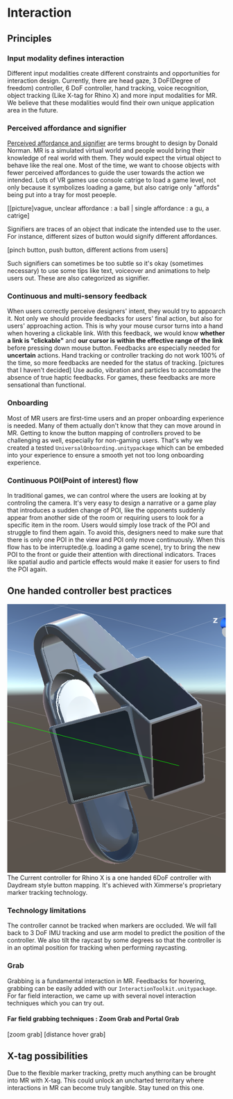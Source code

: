 # Interaction

## Principles

### Input modality defines interaction
Different input modalities create different constraints and opportunities for interaction design. Currently, there are head gaze, 3 DoF(Degree of freedom) controller, 6 DoF controller, hand tracking, voice recognition, object tracking (Like X-tag for Rhino X) and more input modalities for MR. We believe that these modalities would find their own unique application area in the future.

### Perceived affordance and signifier
[Perceived affordance and signifier](https://ux.stackexchange.com/a/94270) are terms brought to design by Donald Norman. MR is a simulated virtual world and people would bring their knowledge of real world with them. They would expect the virtual object to behave like the real one.
Most of the time, we want to choose objects with fewer perceived affordances to guide the user towards the action we intended. Lots of VR games use console catrige to load a game level, not only because it symbolizes loading a game, but also catrige only "affords" being put into a tray for most peoeple.

[[picture]vague, unclear affordance : a ball | single affordance : a gu, a catrige]

Signifiers are traces of an object that indicate the intended use to the user. For instance, different sizes of button would signify different affordances. 

[pinch button, push button,  different actions from users]

Such signifiers can sometimes be too subtle so it's okay (sometimes necessary) to use some tips like text, voiceover and animations to help users out. These are also categorized as signifier.
### Continuous and multi-sensory feedback
When users correctly perceive designers' intent, they would try to appoarch it. Not only we should provide feedbacks for users' final action, but also for users' approaching action. This is why your mouse cursor turns into a hand when hovering a clickable link. With this feedback, we would know **whether a link is "clickable"** and **our cursor is within the effective range of the link** before pressing down mouse button.
Feedbacks are especially needed for **uncertain** actions. Hand tracking or controller tracking do not work 100% of the time, so more feedbacks are needed for the status of tracking.
[pictures that I haven't decided]
Use audio, vibration and particles to accomdate the absence of true haptic feedbacks. For games, these feedbacks are more sensational than functional.

### Onboarding
Most of MR users are first-time users and an proper onboarding experience is needed. Many of them actually don't know that they can move around in MR. Getting to know the button mapping of controllers proved to be challenging as well, especially for non-gaming users.
That's why we created a tested `UniversalOnboarding.unitypackage` which can be embeded into your experience to ensure a smooth yet not too long onboarding experience.

### Continuous POI(Point of interest) flow
In traditional games, we can control where the users are looking at by controling the camera. It's very easy to design a narrative or a game play that introduces a sudden change of POI, like the opponents suddenly appear from another side of the room or requiring users to look for a specific item in the room. Users would simply lose track of the POI and struggle to find them again.
To avoid this, designers need to make sure that there is only one POI in the view and POI only move continuously. When this flow has to be interrupted(e.g. loading a game scene), try to bring the new POI to the front  or guide their attention with directional indicators. Traces like spatial audio and particle effects would make it easier for users to find the POI again.

## One handed controller best practices
![controller](https://raw.githubusercontent.com/yinyuanqings/AIOSDK/gh-pages/img/Controller-Unity.png)
The Current controller for Rhino X is a one handed 6DoF controller with Daydream style button mapping. It's achieved with Ximmerse's proprietary marker tracking technology.
### Technology limitations
The controller cannot be tracked when markers are occluded. We will fall back to 3 DoF IMU tracking and use arm model to predict the position of the controller.
We also tilt the raycast by some degrees so that the controller is in an optimal position for tracking when performing raycasting.
### Grab
Grabbing is a fundamental interaction in MR. Feedbacks for hovering, grabbing can be easily added with our `InteractionToolkit.unitypackage`.
For far field interaction, we came up with several novel interaction techniques which you can try out.
#### Far field grabbing techniques : Zoom Grab and Portal Grab
[zoom grab]
[distance hover grab]
<!-- ### Onboarding -->

## X-tag possibilities
Due to the flexible marker tracking, pretty much anything can be brought into MR with X-tag.
This could unlock an uncharted terroritary where interactions in MR can become truly tangible. Stay tuned on this one.
<!--
### Technology limitations
### Case study: MR Kitchen Kit
-->
